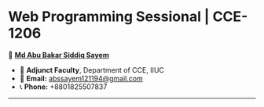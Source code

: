 # Web Programming Sessional | CCE-1206

👤 **[Md Abu Bakar Siddiq Sayem](https://github.com/abs-sayem)**  
- 💼 **Adjunct Faculty**, Department of CCE, IIUC
- 📧 **Email:** abssayem121194@gmail.com  
- 📞 **Phone:** +8801825507837

---
